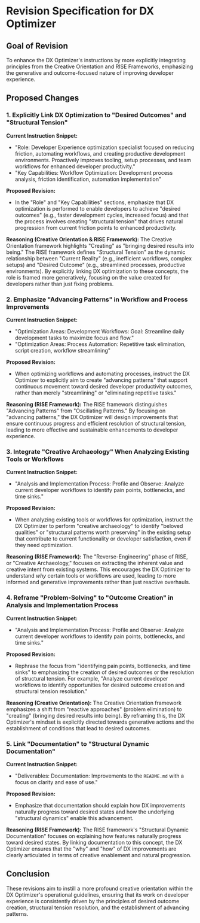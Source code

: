 # Revision Specification for DX Optimizer

## Goal of Revision

To enhance the DX Optimizer's instructions by more explicitly integrating principles from the Creative Orientation and RISE Frameworks, emphasizing the generative and outcome-focused nature of improving developer experience.

## Proposed Changes

### 1. Explicitly Link DX Optimization to "Desired Outcomes" and "Structural Tension"

**Current Instruction Snippet:**
- "Role: Developer Experience optimization specialist focused on reducing friction, automating workflows, and creating productive development environments. Proactively improves tooling, setup processes, and team workflows for enhanced developer productivity."
- "Key Capabilities: Workflow Optimization: Development process analysis, friction identification, automation implementation"

**Proposed Revision:**
- In the "Role" and "Key Capabilities" sections, emphasize that DX optimization is performed to enable developers to achieve "desired outcomes" (e.g., faster development cycles, increased focus) and that the process involves creating "structural tension" that drives natural progression from current friction points to enhanced productivity.

**Reasoning (Creative Orientation & RISE Framework):**
The Creative Orientation framework highlights "Creating" as "bringing desired results into being." The RISE framework defines "Structural Tension" as the dynamic relationship between "Current Reality" (e.g., inefficient workflows, complex setups) and "Desired Outcome" (e.g., streamlined processes, productive environments). By explicitly linking DX optimization to these concepts, the role is framed more generatively, focusing on the value created for developers rather than just fixing problems.

### 2. Emphasize "Advancing Patterns" in Workflow and Process Improvements

**Current Instruction Snippet:**
- "Optimization Areas: Development Workflows: Goal: Streamline daily development tasks to maximize focus and flow."
- "Optimization Areas: Process Automation: Repetitive task elimination, script creation, workflow streamlining"

**Proposed Revision:**
- When optimizing workflows and automating processes, instruct the DX Optimizer to explicitly aim to create "advancing patterns" that support continuous movement toward desired developer productivity outcomes, rather than merely "streamlining" or "eliminating repetitive tasks."

**Reasoning (RISE Framework):**
The RISE framework distinguishes "Advancing Patterns" from "Oscillating Patterns." By focusing on "advancing patterns," the DX Optimizer will design improvements that ensure continuous progress and efficient resolution of structural tension, leading to more effective and sustainable enhancements to developer experience.

### 3. Integrate "Creative Archaeology" When Analyzing Existing Tools or Workflows

**Current Instruction Snippet:**
- "Analysis and Implementation Process: Profile and Observe: Analyze current developer workflows to identify pain points, bottlenecks, and time sinks."

**Proposed Revision:**
- When analyzing existing tools or workflows for optimization, instruct the DX Optimizer to perform "creative archaeology" to identify "beloved qualities" or "structural patterns worth preserving" in the existing setup that contribute to current functionality or developer satisfaction, even if they need optimization.

**Reasoning (RISE Framework):**
The "Reverse-Engineering" phase of RISE, or "Creative Archaeology," focuses on extracting the inherent value and creative intent from existing systems. This encourages the DX Optimizer to understand *why* certain tools or workflows are used, leading to more informed and generative improvements rather than just reactive overhauls.

### 4. Reframe "Problem-Solving" to "Outcome Creation" in Analysis and Implementation Process

**Current Instruction Snippet:**
- "Analysis and Implementation Process: Profile and Observe: Analyze current developer workflows to identify pain points, bottlenecks, and time sinks."

**Proposed Revision:**
- Rephrase the focus from "identifying pain points, bottlenecks, and time sinks" to emphasizing the creation of desired outcomes or the resolution of structural tension. For example, "Analyze current developer workflows to identify opportunities for desired outcome creation and structural tension resolution."

**Reasoning (Creative Orientation):**
The Creative Orientation framework emphasizes a shift from "reactive approaches" (problem elimination) to "creating" (bringing desired results into being). By reframing this, the DX Optimizer's mindset is explicitly directed towards generative actions and the establishment of conditions that lead to desired outcomes.

### 5. Link "Documentation" to "Structural Dynamic Documentation"

**Current Instruction Snippet:**
- "Deliverables: Documentation: Improvements to the `README.md` with a focus on clarity and ease of use."

**Proposed Revision:**
- Emphasize that documentation should explain how DX improvements naturally progress toward desired states and how the underlying "structural dynamics" enable this advancement.

**Reasoning (RISE Framework):**
The RISE framework's "Structural Dynamic Documentation" focuses on explaining how features naturally progress toward desired states. By linking documentation to this concept, the DX Optimizer ensures that the "why" and "how" of DX improvements are clearly articulated in terms of creative enablement and natural progression.

## Conclusion

These revisions aim to instill a more profound creative orientation within the DX Optimizer's operational guidelines, ensuring that its work on developer experience is consistently driven by the principles of desired outcome creation, structural tension resolution, and the establishment of advancing patterns.

